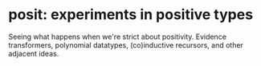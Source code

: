 # posit: experiments in positive types
Seeing what happens when we're strict about positivity. Evidence transformers, polynomial datatypes, (co)inductive recursors, and other adjacent ideas.
